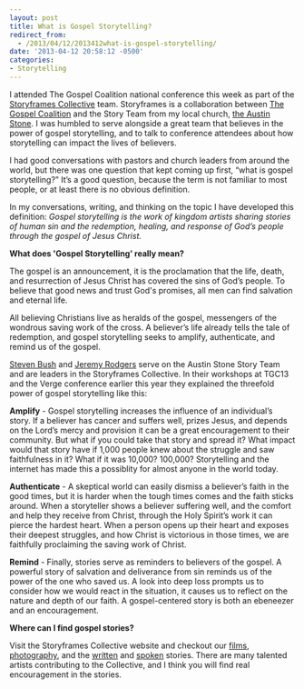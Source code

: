 ```yaml
---
layout: post
title: What is Gospel Storytelling?
redirect_from: 
  - /2013/04/12/2013412what-is-gospel-storytelling/
date: '2013-04-12 20:58:12 -0500'
categories:
- Storytelling
---
```

<p>I attended The Gospel Coalition national conference this week as part of the <a href="http://storyframes.org/" target="_blank">Storyframes Collective</a> team. Storyframes is a collaboration between <a href="http://thegospelcoalition.org/">The Gospel Coalition</a> and the Story Team from my local church, <a href="http://austinstone.org/">the Austin Stone</a>. I was humbled to serve alongside a great team that believes in the power of gospel storytelling, and to talk to conference attendees about how storytelling can impact the lives of believers.</p>
<p class="p1">I had good conversations with pastors and church leaders from around the world, but there was one question that kept coming up first, “what is gospel storytelling?” It’s a good question, because the term is not familiar to most people, or at least there is no obvious definition.</p>
<p class="p1">In my conversations, writing, and thinking on the topic I have developed this definition: <em>Gospel storytelling is the work of kingdom artists sharing stories of human sin and the redemption, healing, and response of God’s people through the gospel of Jesus Christ.</em></p>
<p class="p1"><strong>What does 'Gospel Storytelling' really mean?</strong></p>
<p class="p1">The gospel is an announcement, it is the proclamation that the life, death, and resurrection of Jesus Christ has covered the sins of God’s people. To believe that good news and trust God's promises, all men can find salvation and eternal life.</p>
<p class="p1">All believing Christians live as heralds of the gospel, messengers of the wondrous saving work of the cross. A believer’s life already tells the tale of redemption, and gospel storytelling seeks to amplify, authenticate, and remind us of the gospel.</p>
<p class="p1"><a href="https://twitter.com/stevenbush">Steven Bush</a> and <a href="https://twitter.com/jeremy_rodgers">Jeremy Rodgers</a> serve on the Austin Stone Story Team and are leaders in the Storyframes Collective. In their workshops at TGC13 and the Verge conference earlier this year they explained the threefold power of gospel storytelling like this:</p>
<p class="p1"><strong>Amplify</strong> - Gospel storytelling increases the influence of an individual’s story. If a believer has cancer and suffers well, prizes Jesus, and depends on the Lord’s mercy and provision it can be a great encouragement to their community. But what if you could take that story and spread it? What impact would that story have if 1,000 people knew about the struggle and saw faithfulness in it? What if it was 10,000? 100,000? Storytelling and the internet has made this a possiblity for almost anyone in the world today.</p>
<p class="p1"><strong>Authenticate</strong> - A skeptical world can easily dismiss a believer’s faith in the good times, but it is harder when the tough times comes and the faith sticks around. When a storyteller shows a believer suffering well, and the comfort and help they receive from Christ, through the Holy Spirit’s work it can pierce the hardest heart. When a person opens up their heart and exposes their deepest struggles, and how Christ is victorious in those times, we are faithfully proclaiming the saving work of Christ.</p>
<p class="p1"><strong>Remind</strong> - Finally, stories serve as reminders to believers of the gospel. A powerful story of salvation and deliverance from sin reminds us of the power of the one who saved us. A look into deep loss prompts us to consider how we would react in the situation, it causes us to reflect on the nature and depth of our faith. A gospel-centered story is both an ebeneezer and an encouragement.</p>
<p class="p1"><strong>Where can I find gospel stories?</strong></p>
<p class="p1">Visit the Storyframes Collective website and checkout our <a href="http://storyframes.org/category/portfolio/films/">films</a>, <a href="http://storyframes.org/category/portfolio/photo/">photography</a>, and the <a href="http://storyframes.org/category/portfolio/written/">written</a> and <a href="http://storyframes.org/category/portfolio/spoken/">spoken</a> stories. There are many talented artists contributing to the Collective, and I think you will find real encouragement in the stories.</p>
